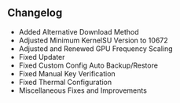 ## Changelog

- Added Alternative Download Method
- Adjusted Minimum KernelSU Version to 10672
- Adjusted and Renewed GPU Frequency Scaling
- Fixed Updater
- Fixed Custom Config Auto Backup/Restore
- Fixed Manual Key Verification
- Fixed Thermal Configuration
- Miscellaneous Fixes and Improvements
